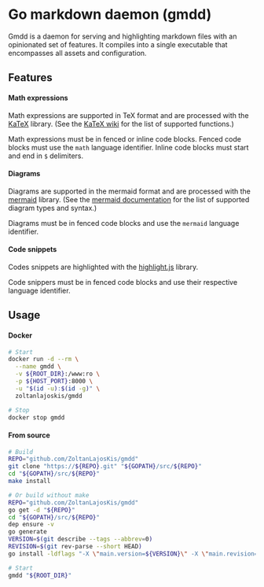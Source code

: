 # Go markdown daemon (gmdd)

Gmdd is a daemon for serving and highlighting markdown files with an
opinionated set of features. It compiles into a single executable that
encompasses all assets and configuration.

Features
--------

#### Math expressions
Math expressions are supported in TeX format and are processed with the
[KaTeX][katex] library. (See the [KaTeX wiki][katex-supported] for the list of
supported functions.)

Math expressions must be in fenced or inline code blocks. Fenced code blocks
must use the `math` language identifier. Inline code blocks must start and
end in `$` delimiters.

#### Diagrams
Diagrams are supported in the mermaid format and are processed with the
[mermaid][mermaid] library. (See the [mermaid documentation][mermaid] for the
list of supported diagram types and syntax.)

Diagrams must be in fenced code blocks and use the `mermaid` language
identifier.

#### Code snippets
Codes snippets are highlighted with the [highlight.js][hljs] library.

Code snippers must be in fenced code blocks and use their respective language
identifier.


[hljs]: https://highlightjs.org/
[katex]: https://khan.github.io/KaTeX/
[katex-supported]: https://github.com/Khan/KaTeX/wiki/Function-Support-in-KaTeX
[mermaid]: https://mermaidjs.github.io/


Usage
-----
#### Docker
```sh
# Start
docker run -d --rm \
  --name gmdd \
  -v ${ROOT_DIR}:/www:ro \
  -p ${HOST_PORT}:8000 \
  -u "$(id -u):$(id -g)" \
  zoltanlajoskis/gmdd

# Stop
docker stop gmdd
```

#### From source
```sh
# Build
REPO="github.com/ZoltanLajosKis/gmdd"
git clone "https://${REPO}.git" "${GOPATH}/src/${REPO}"
cd "${GOPATH}/src/${REPO}"
make install

# Or build without make
REPO="github.com/ZoltanLajosKis/gmdd"
go get -d "${REPO}"
cd "${GOPATH}/src/${REPO}"
dep ensure -v
go generate
VERSION=$(git describe --tags --abbrev=0)
REVISION=$(git rev-parse --short HEAD)
go install -ldflags "-X \"main.version=${VERSION}\" -X \"main.revision=${REVISION}\""

# Start
gmdd "${ROOT_DIR}"
```
